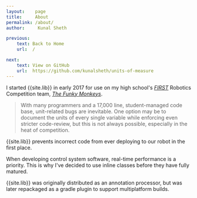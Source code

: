 ```yaml
---
layout:    page
title:     About
permalink: /about/
author:     Kunal Sheth

previous:
    text: Back to Home
    url:  /

next:
    text: View on GitHub
    url:  https://github.com/kunalsheth/units-of-measure
---
```

I started {{site.lib}} in early 2017 for use on my high school's [_FIRST_](https://www.firstinspires.org/robotics/frc) Robotics Competition team, [_The Funky Monkeys_](https://lynbrookrobotics.com).

> With many programmers and a 17,000 line, student-managed code base, unit-related bugs are inevitable. One option may be to document the units of every single variable while enforcing even stricter code-review, but this is not always possible, especially in the heat of competition.  

{{site.lib}} prevents incorrect code from ever deploying to our robot in the first place. 

When developing control system software, real-time performance is a priority. This is why I've decided to use inline classes before they have fully matured.

{{site.lib}} was originally distributed as an annotation processor, but was later repackaged as a gradle plugin to support multiplatform builds.